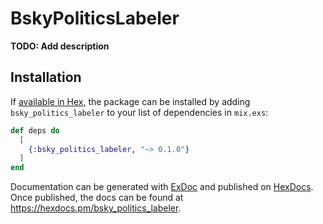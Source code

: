 # BskyPoliticsLabeler

**TODO: Add description**

## Installation

If [available in Hex](https://hex.pm/docs/publish), the package can be installed
by adding `bsky_politics_labeler` to your list of dependencies in `mix.exs`:

```elixir
def deps do
  [
    {:bsky_politics_labeler, "~> 0.1.0"}
  ]
end
```

Documentation can be generated with [ExDoc](https://github.com/elixir-lang/ex_doc)
and published on [HexDocs](https://hexdocs.pm). Once published, the docs can
be found at <https://hexdocs.pm/bsky_politics_labeler>.

